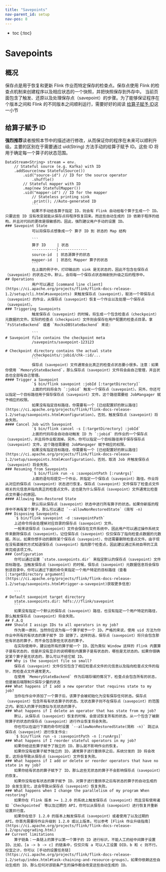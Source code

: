 ```yaml
---
title: "Savepoints"
nav-parent_id: setup
nav-pos: 8
---
```

<!--
Licensed to the Apache Software Foundation (ASF) under one
or more contributor license agreements.  See the NOTICE file
distributed with this work for additional information
regarding copyright ownership.  The ASF licenses this file
to you under the Apache License, Version 2.0 (the
"License"); you may not use this file except in compliance
with the License.  You may obtain a copy of the License at

  http://www.apache.org/licenses/LICENSE-2.0

Unless required by applicable law or agreed to in writing,
software distributed under the License is distributed on an
"AS IS" BASIS, WITHOUT WARRANTIES OR CONDITIONS OF ANY
KIND, either express or implied.  See the License for the
specific language governing permissions and limitations
under the License.
-->

* toc
{:toc}
# Savepoints
## 概况
保存点是用于恢复和更新 Flink 作业而特定保存的检查点。保存点使用 Flink 的检查点机制来创建程序以及相应状态的一个快照，并把快照保存到外存中。
当前页面包含了触发、还原以及处理保存点（savepoint）的步骤。为了能够保证程序在个版本之间和 Flink 的不同版本之间顺利运行，需要好好的阅读 [给算子赋予 ID](https://ci.apache.org/projects/flink/flink-docs-release-1.2/setup/savepoints.html#assigning-operator-ids)这一小节
## 给算子赋予 ID
**强烈推荐**读者按照本节中的描述进行修改，从而保证你的程序在未来可以顺利升级。主要的区别在于需要通过 uid(String) 方法手动的给算子赋予 ID。这些 ID 将用于确定每一个算子的状态范围。

```
DataStream<String> stream = env.
    // Stateful source (e.g. Kafka) with ID
    .addSource(new StatefulSource())
	    .uid("source-id") // ID for the source operator
		    .shuffle()
	    // Stateful mapper with ID
	    .map(new StatefulMapper())
	    .uid("mapper-id") // ID for the mapper
		    // Stateless printing sink
		    .print(); //Auto-generated ID
			```
			如果不手动给各算子指定 ID，则会有 Flink 自动给每个算子生成一个 ID。只要这些 ID 没有改变就能从保存点将程序恢复回来。而这些自动生成的 ID 依赖于程序的结构，并且对代码的更改是很敏感的。因此，强烈建议用户手动的设置 ID。
### Savepoint State
			可以将保存点想象成一个 算子 ID 到 状态的 Map 结构

			```
			算子 ID     | 状态
			-----------|-------------
			source-id  | 状态源算子的状态
			mapper-id  | 状态化 Mapper 算子的状态
			```
			在上面的例子中，打印输出的 sink 是无状态的，因此不包含在保存点（savepoint）的状态之中。默认，会将每一个保存点状态映射到升级之后的程序中。
## Operations
			用户可以通过 [command line client](https://ci.apache.org/projects/flink/flink-docs-release-1.2/setup/cli.html#savepoints) 来触发保存点（savepoint），取消一个带保存点（savepoint）的作业，从保存点（savepoint）恢复一个作业以及处理一个保存点（savepoint）。
### Triggering Savepoints
			触发保存点（savepoint）的时候，将生成一个包含检查点（checkpoint）元数据的文件。实际的检查点（checkpoint）文件则会保存在用户配置的检查点目录。拿 `FsStateBackend` 或者 `RocksDBStateBackend` 来说:

			```
# Savepoint file contains the checkpoint meta
			/savepoints/savepoint-123123

# Checkpoint directory contains the actual state
			/checkpoints/:jobid/chk-:id/...
			```
			保存点（savepoint）文件通常会比真正的检查点状态要小很多。注意：如果你使用 `MemoryStateBackend`，那么保存点（savepoint）文件将会由自己管理，并且状态也全部有自己管理。
#### Trigger a Savepoint
			`$ bin/flink savepoint :jobId [:targetDirectory]`
			上面的代码将会为 `:jobid` 触发一个保存点（savepoint）。另外，你还可以指定一个目标路径用于保存保存点（savepoint）文件。这个路径需要给 JobMangager 赋予相应的权限。
			如果没有指定目标路径，你需要有一个 [已经配置好的默认路径](https://ci.apache.org/projects/flink/flink-docs-release-1.2/setup/savepoints.html#configuration)。否则，触发保存点（savepoint）将会失败。
#### Cancel Job with Savepoint
			`$ bin/flink cancel -s [:targetDirectory] :jobId`
			上面的代码将会自动自动触发 ID 为 `:jobid` 的作业的一个保存点（savepoint），并且将作业取消掉。另外，你可以指定一个目标路径用于保存保存点（savepoint）文件。这个路径需要给 JobMangager 赋予相应的权限。
			如果没有指定目标路径，你需要有一个 [已经配置好的默认路径](https://ci.apache.org/projects/flink/flink-docs-release-1.2/setup/savepoints.html#configuration)。否则，取消 Job 并触发保存点（savepoint）将会失败。
### Resuming from Savepoints
			`$ bin/flink run -s :savepointPath [:runArgs]`
			上面的语句将提交一个作业，并指定一个保存点（savepoint）路径。作业将从对应的保存点（savepoint）状态进行恢复。保存点（savepoint）文件保存了检查点文件相关的元信息并指向真正的检查点文件。这也是为什么保存点（savepoint）文件通常比检查点文件要小的原因。
#### Allowing Non-Restored State
			默认将从保存点（savepoint）状态中进行所有算子的状态。如果你新版的程序中不再有某个算子，那么可以通过 `--allowNonRestoredState` (简写 -n)
### Disposing Savepoints
	`$ bin/flink savepoint -d :savepointPath`
	上述命令将会处理掉对应目录的保存点（savepoint）文件。
	一般来说保存点（savepoint）文件会保存在文件系统中，因此用户可以通过操作系统文件来删除保存点（savepoint）。记住保存点（savepoint）仅仅保存了指向检查点数据的元数据。所以，如果你想手动的删除某个保存点（savepoint），你还需要删除检查点文件。由于现在没有直接的方式知道保存点（savepoint）指向那个检查点，因此建议通过系统自带的工具来完成该项工作。
### Configuration
	你可以通过设置 `state.savepoints.dir` 来指定默认的保存点（savepoint）文件目标路径。当触发保存点（savepoint）的时候，保存点（savepoint）元数据信息将会保存到该目录中。你可以通过下面的命令来指定一个用户特定的目标路径（查看 [:targetDirectory argument](https://ci.apache.org/projects/flink/flink-docs-release-1.2/setup/savepoints.html#trigger-a-savepoint)获取更多信息）

	```
# Default savepoint target directory
	state.savepoints.dir: hdfs:///flink/savepoint
	```
	如果没有指定一个默认的保存点（savepoint）路径，也没有指定一个用户特定的路径，那么触发保存点（savepoint）将会失败。
## F.A.Q
### Should I assign IDs to all operators in my job?
	作为第一原则，当然你应该为每一个算子赋予一个 ID。严格的来说，使用 uid 方法为你作业中所有的有状态的算子赋予 ID 就够了。这样的话，保存点（savepoint）将只会包含那些有状态的算子，而不会包含那些无状态的算子。
	在实际使用中，建议给所有的算子赋一个 ID，因为类似 Window 这样的 Flink 内置算子是有状态的，但是并没有显示的说明哪些内置算子是有状态的，哪些是无状态的。如果你很确定某个算子是无状态的，那么可以不给它赋 ID。
### Why is the savepoint file so small?
	保存点（savepoint）文件仅仅包含了相应检查点文件的元信息以及指向检查点文件的指针，而检查点文件通常更大。
	在使用 `MemoryStateBackend` 作为后端存储的情况下，检查点会包含所有的状态，但是被后端限制只保存少量的状态
### What happens if I add a new operator that requires state to my job?
	当你在作业中添加了一个算子后，该算子会被初始化为没有保存任何状态。保存点（savepoint）包含所有有状态算子的状态。无状态算子则不在保存点（savepoint）的范围之内。新加入的算子则类似与无状态的算子。
### What happens if I delete an operator that has state from my job?
	默认，从保存点（savepoint）恢复的时候，会尝试恢复所有的状态。从一个包含了被删除算子的状态的保存点（savepoint）进行作业恢复将会失败。
	你也可以在运行下面的命令时设置 `--allowNonRestoredState(简称 -n)` 跳过从保存点（savepoint）进行恢复作业:
	`$ bin/flink run -s :savepointPath -n [:runArgs]`
### What happens if I reorder stateful operators in my job?
	如果你给这些算子赋予了独立的 ID，那么就不影响作业的恢复。
	如果你没有给算子赋予独立的 ID，通常算子进行重排序之后，系统分发的 ID 将会改变，这将会导致从保存点（savepoint）文件恢复失败。
### What happens if I add or delete or reorder operators that have no state in my job?
	如果你给有状态的算子赋予了 ID，那么这些无状态的算子不会影响保存点（savepoint）的恢复。
	如果你没有给有状态的算子赋予 ID，对算子进行重排序之后有状态的算子的自动生成的 ID 会发生变化，这会导致从保存点（savepoint）恢复失败。
### What happens when I change the parallelism of my program When restoring?
	如果你在 Flink 版本 >= 1.2.0 的系统上触发保存点（savepoint）而且没有使用诸如 `Checkpointed` 等以及过期的 API，你可以从保存点（savepoint）进行恢复并重新设置并行度。
	如果你在低于 1.2.0 的版本上触发保存点（savepoint）或者使用了以及过期的 API。你首先需要将作业升级到 1.2.0 或以上版本。可以参考 [Flink 作业升级指南](https://ci.apache.org/projects/flink/flink-docs-release-1.2/ops/upgrading.html)
## Current limitations
	算子链条：一条链上的算子以第一个算子的 ID 进行标识，不能人工的给中间算子设置 ID，比如，[a -> b -> c] 的链条中，仅仅只有 a 可以人工设置 DID，b 和 c 则不行。权宜之计，你可以 [手动的设置任务链](https://ci.apache.org/projects/flink/flink-docs-release-1.2/setup/index.html#task-chaining-and-resource-groups)。如果你依赖这些自动生成的 ID，那么任何对该链条产生的操作都会改变这些自动生成的 ID。


